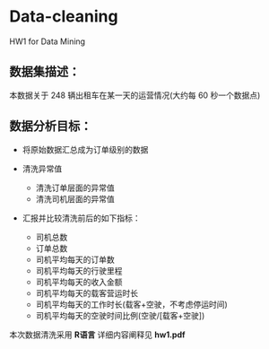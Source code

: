 # Data-cleaning
HW1 for Data Mining

## 数据集描述：  
本数据关于 248 辆出租车在某一天的运营情况(大约每 60 秒一个数据点)

## 数据分析目标：
- 将原始数据汇总成为订单级别的数据

- 清洗异常值
   - 清洗订单层面的异常值
   - 清洗司机层面的异常值
   
- 汇报并比较清洗前后的如下指标：
  - 司机总数
  - 订单总数
  - 司机平均每天的订单数
  - 司机平均每天的行驶里程
  - 司机平均每天的收入金额
  - 司机平均每天的载客营运时长
  - 司机平均每天的工作时长(载客+空驶，不考虑停运时间)
  - 司机平均每天的空驶时间比例(空驶/[载客+空驶])
 
本次数据清洗采用 **R语言**
详细内容阐释见 **hw1.pdf**
